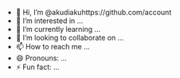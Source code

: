 - 👋 Hi, I’m @akudiakuhttps://github.com/account
- 👀 I’m interested in ...
- 🌱 I’m currently learning ...
- 💞️ I’m looking to collaborate on ...
- 📫 How to reach me ...
- 😄 Pronouns: ...
- ⚡ Fun fact: ...

<!---
akudiaku/akudiaku is a ✨ special ✨ repository because its `README.md` (this file) appears on your GitHub profile.
You can click the Preview link to take a look at your changes.
--->
````akudiaku @maya qomariya

